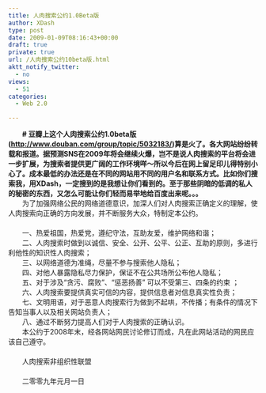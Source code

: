 ```yaml
---
title: 人肉搜索公约1.0Beta版
author: XDash
type: post
date: 2009-01-09T08:16:43+00:00
draft: true
private: true
url: /人肉搜索公约10beta版.html
aktt_notify_twitter:
  - no
views:
  - 51
categories:
  - Web 2.0

---
```

　　**\# 豆瓣上这个人肉搜索公约1.0beta版(<a target="_blank" href="http://www.douban.com/group/topic/5032183/">http://www.douban.com/group/topic/5032183/</a>)算是火了。各大网站纷纷转载和报道。据预测SNS在2009年将会继续火爆，岂不是说人肉搜索的平台将会进一步扩展，为搜索者提供更广阔的工作环境咩～所以今后在网上留足印儿得特别小心了。成本最低的办法还是在不同的网站用不同的用户名和联系方式。比如你们搜索我，用XDash，一定搜到的是我想让你们看到的。至于那些阴暗的低调的私人的秘密的东西，又怎么可能让你们轻而易举地给百度出来呢。。。**  
　　为了加强网络公民的网络道德意识，加深人们对人肉搜索正确定义的理解，使人肉搜索向正确的方向发展，并不断服务大众，特制定本公约。  
　　  
　　一、热爱祖国，热爱党，遵纪守法，互助友爱，维护网络和谐；  
　　二、人肉搜索时做到以诚信、安全、公开、公平、公正、互助的原则，多进行利他性的知识性人肉搜索；  
　　三、以网络道德为准绳，尽量不参与搜索他人隐私；  
　　四、对他人暴露隐私尽力保护，保证不在公共场所公布他人隐私；  
　　五、对于涉及“贪污、腐败”、“惩恶扬善” 可以不受第三、四条的约束 ；  
　　六、人肉搜索要提供真实可信的内容，提供信息者对信息真实性负责；  
　　七、文明用语，对于恶意人肉搜索行为做到不起哄，不传播；有条件的情况下告知当事人以及相关网站负责人；  
　　八、通过不断努力提高人们对于人肉搜索的正确认识。  
　　本公约于2008年末，经各网站网民讨论修订而成，凡在此网站活动的网民应该自己遵守。  
　　  
　　人肉搜索非组织性联盟  
　　  
　　二零零九年元月一日